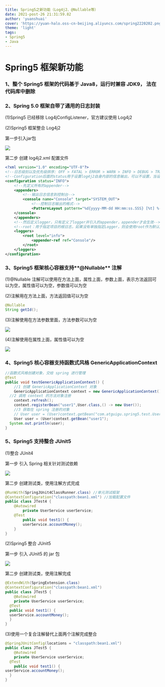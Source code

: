 ```yaml
---
title: Spring5之新功能（Log4j2、@Nullable等）
date: 2021-post-26 21:31:59.82
author: 'yuanshuai'
cover: 'https://yuan-halo.oss-cn-beijing.aliyuncs.com/spring2220202.png'
theme: 'light'
tags: 
- Spring5
- Java
---
```


# **Spring5** 框架新功能

### **1**、整个 **Spring5** 框架的代码基于 **Java8**，运行时兼容 **JDK9**， 法在代码库中删除

### 2、Spring 5.0 框架自带了通用的日志封装

(1)Spring5 已经移除 Log4jConfigListener，官方建议使用 Log4j2

(2)Spring5 框架整合 Log4j2

第一步引入jar包

![](https://hexobbblog.oss-cn-beijing.aliyuncs.com/images/spring5/38.png)

第二步 创建 log4j2.xml 配置文件

```xml
<?xml version="1.0" encoding="UTF-8"?>
<!--日志级别以及优先级排序: OFF > FATAL > ERROR > WARN > INFO > DEBUG > TRACE > ALL -->
<!--Configuration后面的status用于设置log4j2自身内部的信息输出，可以不设置，当设置成trace时，可以看到log4j2内部各种详细输出-->
<configuration status="INFO">
    <!--先定义所有的appender-->
    <appenders>
        <!--输出日志信息到控制台-->
        <console name="Console" target="SYSTEM_OUT">
            <!--控制日志输出的格式-->
            <PatternLayout pattern="%d{yyyy-MM-dd HH:mm:ss.SSS} [%t] %-5level %logger{36} - %msg%n"/>
    </console>
    </appenders>
    <!--然后定义logger，只有定义了logger并引入的appender，appender才会生效-->
    <!--root：用于指定项目的根日志，如果没有单独指定Logger，则会使用root作为默认的日志输出-->
    <loggers>
        <root level="info">
            <appender-ref ref="Console"/>
        </root>
    </loggers>
</configuration>
```

### **3**、**Spring5** 框架核心容器支持**@Nullable** 注解

(1)@Nullable 注解可以使用在方法上面，属性上面，参数上面，表示方法返回可以为空，属性值可以为空，参数值可以为空

(2)注解用在方法上面，方法返回值可以为空

```java
@Nullable
String getId();
```

(3)注解使用在方法参数里面，方法参数可以为空

![](https://hexobbblog.oss-cn-beijing.aliyuncs.com/images/spring5/39.png)

(4)注解使用在属性上面，属性值可以为空

![](https://hexobbblog.oss-cn-beijing.aliyuncs.com/images/spring5/40.png)

### **4**、**Spring5** 核心容器支持函数式风格 **GenericApplicationContext**

```java
//函数式风格创建对象，交给 spring 进行管理
@Test
public void testGenericApplicationContext() {
	//1 创建 GenericApplicationContext 对象
	GenericApplicationContext context = new GenericApplicationContext(); 
  //2 调用 context 的方法对象注册
	context.refresh();
	context.registerBean("user1",User.class,() -> new User());
	//3 获取在 spring 注册的对象
	// User user = (User)context.getBean("com.atguigu.spring5.test.User");
	User user = (User)context.getBean("user1"); 
  System.out.println(user);
}
```

### **5**、**Spring5** 支持整合 **JUnit5**

(1)整合 JUnit4

第一步 引入 Spring 相关针对测试依赖

![](https://hexobbblog.oss-cn-beijing.aliyuncs.com/images/spring5/41.png)

第二步 创建测试类，使用注解方式完成

```java
@RunWith(SpringJUnit4ClassRunner.class) //单元测试框架 
@ContextConfiguration("classpath:bean1.xml") //加载配置文件
public class JTest4 {
    @Autowired
		private UserService userService; 
  	@Test
		public void test1() {
		userService.accountMoney(); 
    }
}
```

(2)Spring5 整合 JUnit5 

第一步 引入 JUnit5 的 jar 包

![](https://hexobbblog.oss-cn-beijing.aliyuncs.com/images/spring5/42.png)

第二步 创建测试类，使用注解完成

```java
@ExtendWith(SpringExtension.class) 
@ContextConfiguration("classpath:bean1.xml") 
public class JTest5 {
	@Autowired
	private UserService userService; 
  @Test
  public void test1() {
  userService.accountMoney(); 
  }
}
```

(3)使用一个复合注解替代上面两个注解完成整合

```java
@SpringJUnitConfig(locations = "classpath:bean1.xml") 
public class JTest5 {
	@Autowired
	private UserService userService; 
  @Test
	public void test1() {
userService.accountMoney(); 
  }
}
 
```